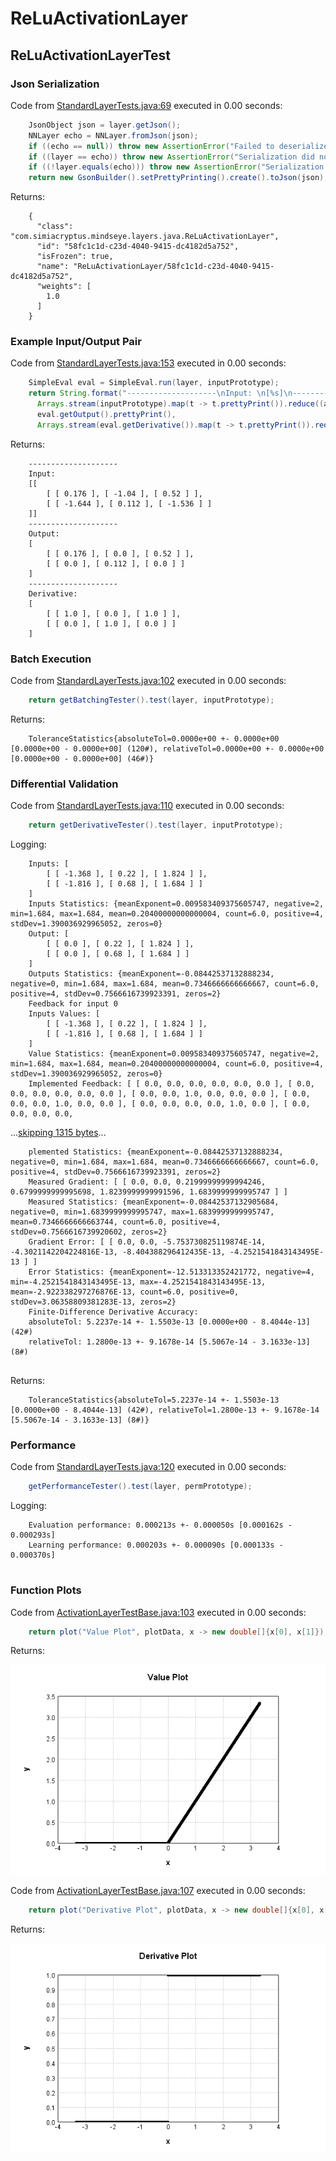 # ReLuActivationLayer
## ReLuActivationLayerTest
### Json Serialization
Code from [StandardLayerTests.java:69](../../../../../../../src/main/java/com/simiacryptus/mindseye/test/StandardLayerTests.java#L69) executed in 0.00 seconds: 
```java
    JsonObject json = layer.getJson();
    NNLayer echo = NNLayer.fromJson(json);
    if ((echo == null)) throw new AssertionError("Failed to deserialize");
    if ((layer == echo)) throw new AssertionError("Serialization did not copy");
    if ((!layer.equals(echo))) throw new AssertionError("Serialization not equal");
    return new GsonBuilder().setPrettyPrinting().create().toJson(json);
```

Returns: 

```
    {
      "class": "com.simiacryptus.mindseye.layers.java.ReLuActivationLayer",
      "id": "58fc1c1d-c23d-4040-9415-dc4182d5a752",
      "isFrozen": true,
      "name": "ReLuActivationLayer/58fc1c1d-c23d-4040-9415-dc4182d5a752",
      "weights": [
        1.0
      ]
    }
```



### Example Input/Output Pair
Code from [StandardLayerTests.java:153](../../../../../../../src/main/java/com/simiacryptus/mindseye/test/StandardLayerTests.java#L153) executed in 0.00 seconds: 
```java
    SimpleEval eval = SimpleEval.run(layer, inputPrototype);
    return String.format("--------------------\nInput: \n[%s]\n--------------------\nOutput: \n%s\n--------------------\nDerivative: \n%s",
      Arrays.stream(inputPrototype).map(t -> t.prettyPrint()).reduce((a, b) -> a + ",\n" + b).get(),
      eval.getOutput().prettyPrint(),
      Arrays.stream(eval.getDerivative()).map(t -> t.prettyPrint()).reduce((a, b) -> a + ",\n" + b).get());
```

Returns: 

```
    --------------------
    Input: 
    [[
    	[ [ 0.176 ], [ -1.04 ], [ 0.52 ] ],
    	[ [ -1.644 ], [ 0.112 ], [ -1.536 ] ]
    ]]
    --------------------
    Output: 
    [
    	[ [ 0.176 ], [ 0.0 ], [ 0.52 ] ],
    	[ [ 0.0 ], [ 0.112 ], [ 0.0 ] ]
    ]
    --------------------
    Derivative: 
    [
    	[ [ 1.0 ], [ 0.0 ], [ 1.0 ] ],
    	[ [ 0.0 ], [ 1.0 ], [ 0.0 ] ]
    ]
```



### Batch Execution
Code from [StandardLayerTests.java:102](../../../../../../../src/main/java/com/simiacryptus/mindseye/test/StandardLayerTests.java#L102) executed in 0.00 seconds: 
```java
    return getBatchingTester().test(layer, inputPrototype);
```

Returns: 

```
    ToleranceStatistics{absoluteTol=0.0000e+00 +- 0.0000e+00 [0.0000e+00 - 0.0000e+00] (120#), relativeTol=0.0000e+00 +- 0.0000e+00 [0.0000e+00 - 0.0000e+00] (46#)}
```



### Differential Validation
Code from [StandardLayerTests.java:110](../../../../../../../src/main/java/com/simiacryptus/mindseye/test/StandardLayerTests.java#L110) executed in 0.00 seconds: 
```java
    return getDerivativeTester().test(layer, inputPrototype);
```
Logging: 
```
    Inputs: [
    	[ [ -1.368 ], [ 0.22 ], [ 1.824 ] ],
    	[ [ -1.816 ], [ 0.68 ], [ 1.684 ] ]
    ]
    Inputs Statistics: {meanExponent=0.009583409375605747, negative=2, min=1.684, max=1.684, mean=0.20400000000000004, count=6.0, positive=4, stdDev=1.390036929965052, zeros=0}
    Output: [
    	[ [ 0.0 ], [ 0.22 ], [ 1.824 ] ],
    	[ [ 0.0 ], [ 0.68 ], [ 1.684 ] ]
    ]
    Outputs Statistics: {meanExponent=-0.08442537132888234, negative=0, min=1.684, max=1.684, mean=0.7346666666666667, count=6.0, positive=4, stdDev=0.7566616739923391, zeros=2}
    Feedback for input 0
    Inputs Values: [
    	[ [ -1.368 ], [ 0.22 ], [ 1.824 ] ],
    	[ [ -1.816 ], [ 0.68 ], [ 1.684 ] ]
    ]
    Value Statistics: {meanExponent=0.009583409375605747, negative=2, min=1.684, max=1.684, mean=0.20400000000000004, count=6.0, positive=4, stdDev=1.390036929965052, zeros=0}
    Implemented Feedback: [ [ 0.0, 0.0, 0.0, 0.0, 0.0, 0.0 ], [ 0.0, 0.0, 0.0, 0.0, 0.0, 0.0 ], [ 0.0, 0.0, 1.0, 0.0, 0.0, 0.0 ], [ 0.0, 0.0, 0.0, 1.0, 0.0, 0.0 ], [ 0.0, 0.0, 0.0, 0.0, 1.0, 0.0 ], [ 0.0, 0.0, 0.0, 0.0,
```
...[skipping 1315 bytes](etc/99.txt)...
```
    plemented Statistics: {meanExponent=-0.08442537132888234, negative=0, min=1.684, max=1.684, mean=0.7346666666666667, count=6.0, positive=4, stdDev=0.7566616739923391, zeros=2}
    Measured Gradient: [ [ 0.0, 0.0, 0.21999999999994246, 0.6799999999995698, 1.8239999999991596, 1.6839999999995747 ] ]
    Measured Statistics: {meanExponent=-0.08442537132905684, negative=0, min=1.6839999999995747, max=1.6839999999995747, mean=0.7346666666663744, count=6.0, positive=4, stdDev=0.7566616739920602, zeros=2}
    Gradient Error: [ [ 0.0, 0.0, -5.753730825119874E-14, -4.3021142204224816E-13, -8.404388296412435E-13, -4.2521541843143495E-13 ] ]
    Error Statistics: {meanExponent=-12.513313352421772, negative=4, min=-4.2521541843143495E-13, max=-4.2521541843143495E-13, mean=-2.922338297276876E-13, count=6.0, positive=0, stdDev=3.06358809381283E-13, zeros=2}
    Finite-Difference Derivative Accuracy:
    absoluteTol: 5.2237e-14 +- 1.5503e-13 [0.0000e+00 - 8.4044e-13] (42#)
    relativeTol: 1.2800e-13 +- 9.1678e-14 [5.5067e-14 - 3.1633e-13] (8#)
    
```

Returns: 

```
    ToleranceStatistics{absoluteTol=5.2237e-14 +- 1.5503e-13 [0.0000e+00 - 8.4044e-13] (42#), relativeTol=1.2800e-13 +- 9.1678e-14 [5.5067e-14 - 3.1633e-13] (8#)}
```



### Performance
Code from [StandardLayerTests.java:120](../../../../../../../src/main/java/com/simiacryptus/mindseye/test/StandardLayerTests.java#L120) executed in 0.00 seconds: 
```java
    getPerformanceTester().test(layer, permPrototype);
```
Logging: 
```
    Evaluation performance: 0.000213s +- 0.000050s [0.000162s - 0.000293s]
    Learning performance: 0.000203s +- 0.000090s [0.000133s - 0.000370s]
    
```

### Function Plots
Code from [ActivationLayerTestBase.java:103](../../../../../../../src/test/java/com/simiacryptus/mindseye/layers/java/ActivationLayerTestBase.java#L103) executed in 0.00 seconds: 
```java
    return plot("Value Plot", plotData, x -> new double[]{x[0], x[1]});
```

Returns: 

![Result](etc/test.42.png)



Code from [ActivationLayerTestBase.java:107](../../../../../../../src/test/java/com/simiacryptus/mindseye/layers/java/ActivationLayerTestBase.java#L107) executed in 0.00 seconds: 
```java
    return plot("Derivative Plot", plotData, x -> new double[]{x[0], x[2]});
```

Returns: 

![Result](etc/test.43.png)



